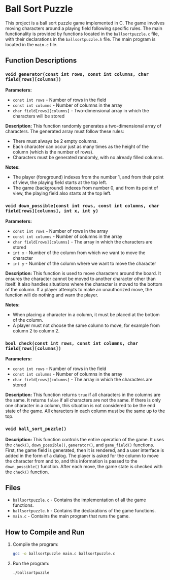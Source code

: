 # Ball Sort Puzzle

This project is a ball sort puzzle game implemented in C. The game involves moving characters around a playing field following specific rules. The main functionality is provided by functions located in the `ballsortpuzzle.c` file, with their declarations in the `ballsortpuzzle.h` file. The main program is located in the `main.c` file.

## Function Descriptions

### `void generator(const int rows, const int columns, char field[rows][columns])`

**Parameters:**
- `const int rows` - Number of rows in the field
- `const int columns` - Number of columns in the array
- `char field[rows][columns]` - Two-dimensional array in which the characters will be stored

**Description:**
This function randomly generates a two-dimensional array of characters. The generated array must follow these rules:
- There must always be 2 empty columns.
- Each character can occur just as many times as the height of the column (which is the number of rows).
- Characters must be generated randomly, with no already filled columns.

**Notes:**
- The player (foreground) indexes from the number 1, and from their point of view, the playing field starts at the top left.
- The game (background) indexes from number 0, and from its point of view, the playing field also starts at the top left.

### `void down_possible(const int rows, const int columns, char field[rows][columns], int x, int y)`

**Parameters:**
- `const int rows` - Number of rows in the array
- `const int columns` - Number of columns in the array
- `char field[rows][columns]` - The array in which the characters are stored
- `int x` - Number of the column from which we want to move the character
- `int y` - Number of the column where we want to move the character

**Description:**
This function is used to move characters around the board. It ensures the character cannot be moved to another character other than itself. It also handles situations where the character is moved to the bottom of the column. If a player attempts to make an unauthorized move, the function will do nothing and warn the player.

**Notes:**
- When placing a character in a column, it must be placed at the bottom of the column.
- A player must not choose the same column to move, for example from column 2 to column 2.

### `bool check(const int rows, const int columns, char field[rows][columns])`

**Parameters:**
- `const int rows` - Number of rows in the field
- `const int columns` - Number of columns in the array
- `char field[rows][columns]` - The array in which the characters are stored

**Description:**
This function returns `true` if all characters in the columns are the same. It returns `false` if all characters are not the same. If there is only one character in a column, this situation is not considered to be the end state of the game. All characters in each column must be the same up to the top.

### `void ball_sort_puzzle()`

**Description:**
This function controls the entire operation of the game. It uses the `check()`, `down_possible()`, `generator()`, and `game_field()` functions. First, the game field is generated, then it is rendered, and a user interface is added in the form of a dialog. The player is asked for the column to move the character from and to, and this information is passed to the `down_possible()` function. After each move, the game state is checked with the `check()` function.

## Files

- `ballsortpuzzle.c` - Contains the implementation of all the game functions.
- `ballsortpuzzle.h` - Contains the declarations of the game functions.
- `main.c` - Contains the main program that runs the game.

## How to Compile and Run

1. Compile the program:
   ```sh
   gcc -o ballsortpuzzle main.c ballsortpuzzle.c
2. Run the program:
   ```sh
   ./ballsortpuzzle

